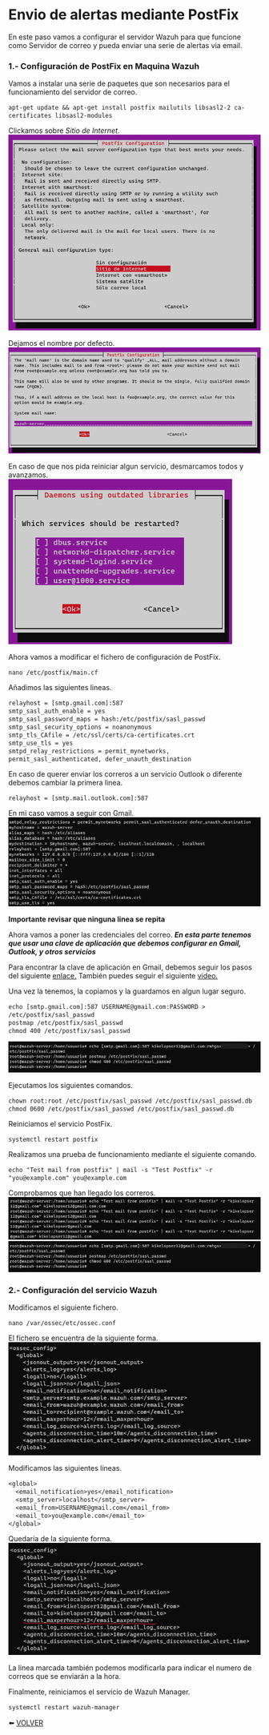 # Envio de alertas mediante PostFix

En este paso vamos a configurar el servidor Wazuh para que funcione como Servidor de correo y pueda enviar una serie de alertas via email.

### 1.- Configuración de PostFix en Maquina Wazuh

Vamos a instalar una serie de paquetes que son necesarios para el funcionamiento del servidor de correo.
```
apt-get update && apt-get install postfix mailutils libsasl2-2 ca-certificates libsasl2-modules
```

Clickamos sobre *Sitio de Internet*.
![install1](https://github.com/kikeloppez/Wazuh-Monitoring/blob/main/galeria/capturas3/install1.png)

Dejamos el nombre por defecto.
![install2](https://github.com/kikeloppez/Wazuh-Monitoring/blob/main/galeria/capturas3/install2.png)

En caso de que nos pida reiniciar algun servicio, desmarcamos todos y avanzamos.
![install3](https://github.com/kikeloppez/Wazuh-Monitoring/blob/main/galeria/capturas3/install3.png)

Ahora vamos a modificar el fichero de configuración de PostFix.
```
nano /etc/postfix/main.cf
```

Añadimos las siguientes lineas.
```
relayhost = [smtp.gmail.com]:587
smtp_sasl_auth_enable = yes
smtp_sasl_password_maps = hash:/etc/postfix/sasl_passwd
smtp_sasl_security_options = noanonymous
smtp_tls_CAfile = /etc/ssl/certs/ca-certificates.crt
smtp_use_tls = yes
smtpd_relay_restrictions = permit_mynetworks, permit_sasl_authenticated, defer_unauth_destination
```
En caso de querer enviar los correros a un servicio Outlook o diferente debemos cambiar la primera linea.
```
relayhost = [smtp.mail.outlook.com]:587
```
En mi caso vamos a seguir con Gmail.
![config1](https://github.com/kikeloppez/Wazuh-Monitoring/blob/main/galeria/capturas3/config1.png)

**Importante revisar que ninguna linea se repita**

Ahora vamos a poner las credenciales del correo. 
***En esta parte tenemos que usar una clave de aplicación que debemos configurar en Gmail, Outlook, y otros servicios***

Para encontrar la clave de aplicación en Gmail, debemos seguir los pasos del siguiente [enlace.](https://support.google.com/accounts/answer/185833?hl=es)
También puedes seguir el siguiente [video.](https://youtu.be/UoytTy1s47g)

Una vez la tenemos, la copiamos y la guardamos en algun lugar seguro.
```
echo [smtp.gmail.com]:587 USERNAME@gmail.com:PASSWORD > /etc/postfix/sasl_passwd
postmap /etc/postfix/sasl_passwd
chmod 400 /etc/postfix/sasl_passwd
```
![config2](https://github.com/kikeloppez/Wazuh-Monitoring/blob/main/galeria/capturas3/config2.png)

Ejecutamos los siguientes comandos.
```
chown root:root /etc/postfix/sasl_passwd /etc/postfix/sasl_passwd.db
chmod 0600 /etc/postfix/sasl_passwd /etc/postfix/sasl_passwd.db
```

Reiniciamos el servicio PostFix.
```
systemctl restart postfix
```

Realizamos una prueba de funcionamiento mediante el siguiente comando.
```
echo "Test mail from postfix" | mail -s "Test Postfix" -r "you@example.com" you@example.com
```

Comprobamos que han llegado los correros.
![prueba1](https://github.com/kikeloppez/Wazuh-Monitoring/blob/main/galeria/capturas3/prueba1.png)
![prueba2](https://github.com/kikeloppez/Wazuh-Monitoring/blob/main/galeria/capturas3/config2.png)

### 2.- Configuración del servicio Wazuh

Modificamos el siguiente fichero.
```
nano /var/ossec/etc/ossec.conf
```
El fichero se encuentra de la siguiente forma.
![config3](https://github.com/kikeloppez/Wazuh-Monitoring/blob/main/galeria/capturas3/config3.png)

Modificamos las siguientes lineas.
```
<global>
  <email_notification>yes</email_notification>
  <smtp_server>localhost</smtp_server>
  <email_from>USERNAME@gmail.com</email_from>
  <email_to>you@example.com</email_to>
</global>
```

Quedaría de la siguiente forma.
![config4](https://github.com/kikeloppez/Wazuh-Monitoring/blob/main/galeria/capturas3/config4.png)

La linea marcada también podemos modificarla para indicar el numero de correos que se enviarán a la hora.

Finalmente, reiniciamos el servicio de Wazuh Manager.
```
systemctl restart wazuh-manager
```

:arrow_left: [VOLVER](https://github.com/kikeloppez/Wazuh-Monitoring)
